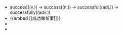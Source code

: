 - succeed((v.)) -> success((n.)) -> successful((adj.)) -> successfully((adv.))
- {{embed [[成功做某事]]}}
-
-